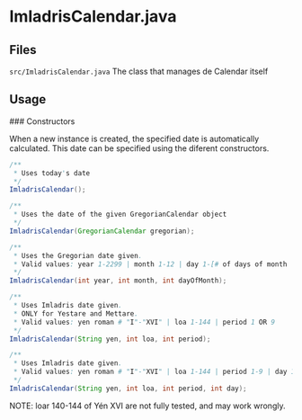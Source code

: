 # ImladrisCalendar.java</h1>

## Files
`src/ImladrisCalendar.java` The class that manages de Calendar itself

## Usage

### Constructors

When a new instance is created, the specified date is automatically calculated. This date can be specified using the diferent constructors. 

```java
/**
 * Uses today's date 
 */
ImladrisCalendar();
```

```java
/**
 * Uses the date of the given GregorianCalendar object
 */
ImladrisCalendar(GregorianCalendar gregorian);
```

```java
/**
 * Uses the Gregorian date given.
 * Valid values: year 1-2299 | month 1-12 | day 1-[# of days of month 'month']
 */
ImladrisCalendar(int year, int month, int dayOfMonth);
```

```java
/**
 * Uses Imladris date given.
 * ONLY for Yestare and Mettare.
 * Valid values: yen roman # "I"-"XVI" | loa 1-144 | period 1 OR 9
 */
ImladrisCalendar(String yen, int loa, int period);
```

```java
/**
 * Uses Imladris date given.
 * Valid values: yen roman # "I"-"XVI" | loa 1-144 | period 1-9 | day 1-[# of days of period 'period']
 */
ImladrisCalendar(String yen, int loa, int period, int day);
```

NOTE: loar 140-144 of Yén XVI are not fully tested, and may work wrongly.
